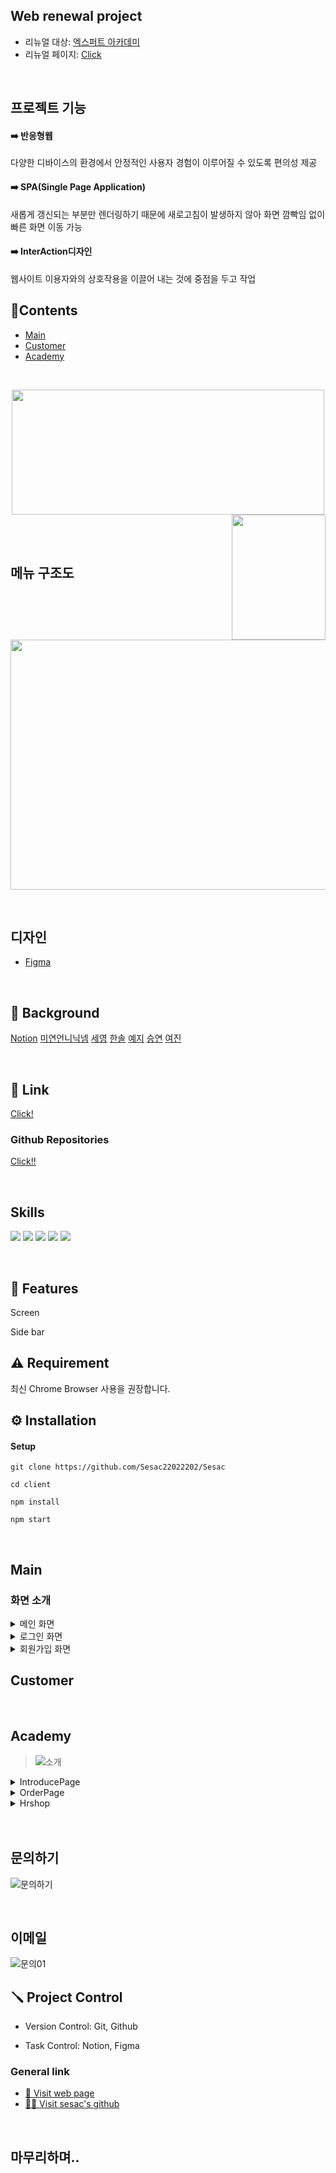 ## Web renewal project 

- 리뉴얼 대상: [엑스퍼트 아카데미](http://www.excacademy.co.kr/)
- 리뉴얼 페이지: [Click](http://expert002.cafe24.com/)
<br>

## 프로젝트 기능
#### ➡️  반응형웹
다양한 디바이스의 환경에서 안정적인 사용자 경험이 이루어질 수 있도록 편의성 제공

#### ➡️  SPA(Single Page Application)
새롭게 갱신되는 부분만 렌더링하기 때문에 새로고침이 발생하지 않아 화면 깜빡임 없이 빠른 화면 이동 가능

#### ➡️  InterAction디자인
웹사이트 이용자와의 상호작용을 이끌어 내는 것에 중점을 두고 작업


## 📘Contents
- [Main](#main)
- [Customer](#customer)   
- [Academy](#academy)   
  

<br>

<p align="center">
<img src="https://github.com/hansol787897465121/Sesac/blob/main/image/logo.png" width="500" height="200"  ><img src="https://github.com/hansol787897465121/Sesac/blob/main/image/expert-qr.png" width="150" height="200" align="right">  
</p>
<br/>



<br/>

## 메뉴 구조도
<p align="center">
<img src="https://github.com/hansol787897465121/Sesac/blob/main/image/menu1.png" width="800" height="400"  >
</p>
<br/>

## 디자인

+ <a href="https://www.figma.com/file/0ymUxelp5Eg14UwOkOgD6c/sesac?node-id=0%3A1" target="_blank">Figma</a>

<br/>


## 🌈 Background
[Notion](https://www.notion.so/Sesac-1c656fd978fd4196b04fb7728cb26293)
[미연언니닉넴](https://github.com/kalmtalyst) 
[세영](https://github.com/julie-kim-dev) 
[한솔](https://github.com/hansol787897465121) 
[예지](https://github.com/yeahhaaa) 
[승연](https://github.com/devSeung0v0)
[여진](https://github.com/yeojincho)

<br>

## 🔗 Link
[Click!](http://expert002.cafe24.com)
<br>
### Github Repositories
[Click!!](https://github.com/Sesac20222202/Sesac)

<br>

## Skills
  ![](https://img.shields.io/badge/-react-blue?logo=React)
  ![](https://img.shields.io/badge/-JavaScript-yellow?logo=JavaScript)
  ![](https://img.shields.io/badge/-CSS-orange?logo=CSS3)
  ![](https://img.shields.io/badge/-VScode-red)
  ![](https://img.shields.io/badge/-Figma-blueviolet?logo=Figma)
 

<br>

## 📌 Features
Screen

Side bar
<br>
## ⚠️ Requirement
최신 Chrome Browser 사용을 권장합니다.

## ⚙️ Installation
#### Setup


`git clone https://github.com/Sesac22022202/Sesac`

`cd client`

`npm install`

`npm start`

<br>

## Main
### 화면 소개

<details>
<summary>메인 화면</summary>
<div markdown="1">
<p>
<img src="https://github.com/hansol787897465121/Sesac/blob/main/image/main.png"   >
</p>
 <div>
<p>:one: 메인 공지팝업</p>

```
'오늘 하루 보지않기' 체크시 쿠키에 유효기간 하루 설정
```
<p>:two: 메인 배너</p>

```
swiper 라이브러리를 사용하여 2초마다 배너가 슬라이딩 & 배너 재생/일시정지 가능
```

</div>
</div>
</details>

<details>
<summary>로그인 화면</summary>
<div markdown="1">
<p>
<img src="https://github.com/hansol787897465121/Sesac/blob/main/image/login.png" width="800" height="400"  >
</p>
<div>
<p>:one: 유효성 검사</p>

```
아이디,비밀번호 미입력시 하단에 빨간글씨로 경고문구 노출
```
<p>:two: 아이디 저장</p>

```
아이디 저장 체크시 쿠키에 회원아이디 저장
```
 <p>:three: 로그인 성공</p>

```
로그인 성공시 sessionStorage에 회원정보 저장
```
</div>
</div>
</details>

<details>
<summary>회원가입 화면</summary>
<div markdown="1">
<p>
<img src="https://github.com/hansol787897465121/Sesac/blob/main/image/join2.png" >
</p>
<div>
<p>:one: 아이디/비밀번호 유효성 검사</p>

```
정규표현식을 사용 , /^(?=.*\d)(?=.*[a-zA-Z])[0-9a-zA-Z]{3,15}$/
```
<p>:two: 필수정보 유효성 검사</p>

```
필수정보 미입력시 하단에 빨간글씨로 경고문구 노출
```
</div>
</div>
</details>





## Customer

<br>

## Academy 
> ![소개](https://user-images.githubusercontent.com/99670118/160332275-6830cd92-d89f-4d16-a000-0793a23ba694.gif)

<details><summary>IntroducePage
</summary>
 <br>
 react-spring 활용해 글씨 / 제스쳐 애니메이션 구현  
</details>


<details><summary>OrderPage
</summary>
 
- email 보내기 기능 / 자동답장기능
- 공유기능 /페이스북 트위터 카카오톡 url복사
- swiperJS library사용해서 slider구현
- 값 스테이트화 했음 / +,- 버튼 구현
</details>

<details><summary> Hrshop
</summary>
- 맵 써서 구현
- 아이템 클릭시 주문페이지로 이동
- 문의하기 페이지 - 자주묻는 질문으로 이동 → react-spring 활용해 애니메이션과 아코디언 폼 구현
- 상태에따라 색상변경되도록 설정
</details>
<br>
<br>

## 문의하기

![문의하기](https://user-images.githubusercontent.com/99670118/160332302-3cd03bb0-a99d-4bde-bb99-e3cf562b7b3f.gif)

<br>

## 이메일

![문의01](https://user-images.githubusercontent.com/99670118/160332910-8aa111f5-f52e-424f-ba61-ecdafdb6d6c2.gif)
<br>
## 🪛 Project Control
- Version Control: Git, Github

- Task Control: Notion, Figma


### General link
- [🚗 Visit web page](http://www.excacademy.co.kr/
)   
- [🙋‍♂️ Visit sesac's github](https://github.com/Sesac20222202)
   
<br> 


## 마무리하며..
 
